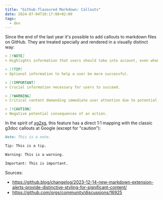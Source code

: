 ```yaml
---
title: "Github-flavoured Markdown: Callouts"
date: 2024-07-04T10:17:08+02:00
tags:
  - dev
---
```


Since the end of the last year it's possible to add callouts to markdown files
on GitHub. They are treated specially and rendered in a visually distinct way:

```md
> [!NOTE]
> Highlights information that users should take into account, even when skimming.

> [!TIP]
> Optional information to help a user be more successful.

> [!IMPORTANT]
> Crucial information necessary for users to succeed.

> [!WARNING]
> Critical content demanding immediate user attention due to potential risks.

> [!CAUTION]
> Negative potential consequences of an action.
```

In the spirit of [xg2xg](https://github.com/jhuangtw/xg2xg), this feature has a
direct 1:1 mapping with the classic g3doc callouts at Google (except for
"caution"):

```md
Note: This is a note.

Tip: This is a tip.

Warning: This is a warning.

Important: This is important.
```

Sources:

- https://github.blog/changelog/2023-12-14-new-markdown-extension-alerts-provide-distinctive-styling-for-significant-content/
- https://github.com/orgs/community/discussions/16925

